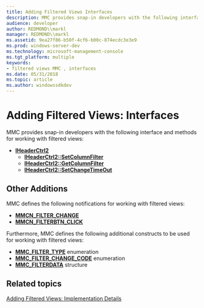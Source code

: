 ```yaml
---
title: Adding Filtered Views Interfaces
description: MMC provides snap-in developers with the following interface and methods for working with filtered views
audience: developer
author: REDMOND\\markl
manager: REDMOND\\markl
ms.assetid: 9ea27f86-b50f-4cf6-b00c-874ecdc3e3e9
ms.prod: windows-server-dev
ms.technology: microsoft-management-console
ms.tgt_platform: multiple
keywords:
- filtered views MMC , interfaces
ms.date: 05/31/2018
ms.topic: article
ms.author: windowssdkdev
---
```


# Adding Filtered Views: Interfaces

MMC provides snap-in developers with the following interface and methods for working with filtered views:

-   [**IHeaderCtrl2**](/windows/win32/Mmc/nn-mmc-iheaderctrl2?branch=master)
    -   [**IHeaderCtrl2::SetColumnFilter**](/windows/win32/Mmc/nf-mmc-iheaderctrl2-setcolumnfilter?branch=master)
    -   [**IHeaderCtrl2::GetColumnFilter**](/windows/win32/Mmc/nf-mmc-iheaderctrl2-getcolumnfilter?branch=master)
    -   [**IHeaderCtrl2::SetChangeTimeOut**](/windows/win32/Mmc/nf-mmc-iheaderctrl2-setchangetimeout?branch=master)

## Other Additions

MMC defines the following notifications for working with filtered views:

-   [**MMCN\_FILTER\_CHANGE**](mmcn-filter-change.md)
-   [**MMCN\_FILTERBTN\_CLICK**](mmcn-filterbtn-click.md)

Furthermore, MMC defines the following additional constructs to be used for working with filtered views:

-   [**MMC\_FILTER\_TYPE**](/windows/win32/Mmc/ne-mmc-_mmc_filter_type?branch=master) enumeration
-   [**MMC\_FILTER\_CHANGE\_CODE**](/windows/win32/Mmc/ne-mmc-_mmc_filter_change_code?branch=master) enumeration
-   [**MMC\_FILTERDATA**](/windows/win32/Mmc/ns-mmc-_mmc_filterdata?branch=master) structure

## Related topics

<dl> <dt>

[Adding Filtered Views: Implementation Details](adding-filtered-views-implementation-details.md)
</dt> </dl>

 

 




